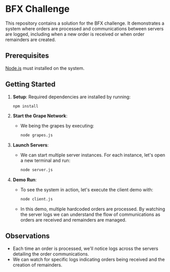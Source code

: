 # BFX Challenge

This repository contains a solution for the BFX challenge. It demonstrates a system where orders are processed and communications between servers are logged, including when a new order is received or when order remainders are created.

## Prerequisites

[Node.js](https://nodejs.org/) must installed on the system.

## Getting Started

1. **Setup**: Required dependencies are installed by running:
   ```bash
   npm install
   ```

2. **Start the Grape Network**:
   - We being the grapes by executing:
     ```bash
     node grapes.js
     ```

3. **Launch Servers**:
   - We can start multiple server instances. For each instance, let's open a new terminal and run:
     ```bash
     node server.js
     ```

4. **Demo Run**:
   - To see the system in action, let's execute the client demo with:
     ```bash
     node client.js
     ```
   - In this demo, multiple hardcoded orders are processed. By watching the server logs we can understand the flow of communications as orders are received and remainders are managed.

## Observations

- Each time an order is processed, we'll notice logs across the servers detailing the order communications.
- We can watch for specific logs indicating orders being received and the creation of remainders.
